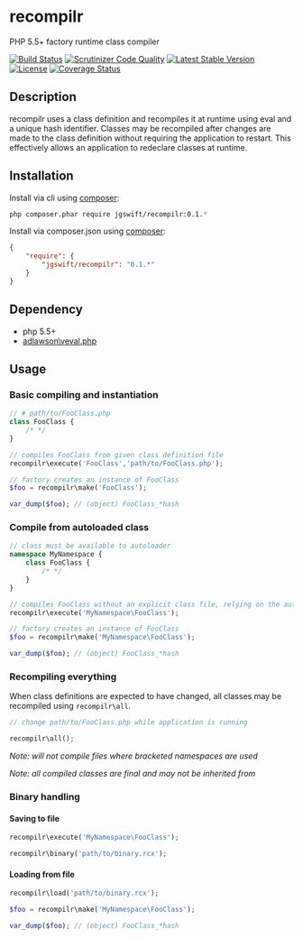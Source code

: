 recompilr
====
PHP 5.5+ factory runtime class compiler

[![Build Status](https://travis-ci.org/jgswift/recompilr.png?branch=master)](https://travis-ci.org/jgswift/recompilr)
[![Scrutinizer Code Quality](https://scrutinizer-ci.com/g/jgswift/recompilr/badges/quality-score.png?s=87a44242339b2b007df16d5847b06c0246500931)](https://scrutinizer-ci.com/g/jgswift/recompilr/)
[![Latest Stable Version](https://poser.pugx.org/jgswift/recompilr/v/stable.svg)](https://packagist.org/packages/jgswift/recompilr)
[![License](https://poser.pugx.org/jgswift/recompilr/license.svg)](https://packagist.org/packages/jgswift/recompilr)
[![Coverage Status](https://coveralls.io/repos/jgswift/recompilr/badge.png?branch=master)](https://coveralls.io/r/jgswift/recompilr?branch=master)

## Description

recompilr uses a class definition and recompiles it at runtime using eval and a unique hash identifier. 
Classes may be recompiled after changes are made to the class definition without requiring the application to restart.
This effectively allows an application to redeclare classes at runtime.

## Installation

Install via cli using [composer](https://getcomposer.org/):
```sh
php composer.phar require jgswift/recompilr:0.1.*
```

Install via composer.json using [composer](https://getcomposer.org/):
```json
{
    "require": {
        "jgswift/recompilr": "0.1.*"
    }
}
```

## Dependency

* php 5.5+
* [adlawson\veval.php](http://github.com/adlawson/veval.php)

## Usage

### Basic compiling and instantiation

```php
// # path/to/FooClass.php
class FooClass {
    /* */
}

// compiles FooClass from given class definition file
recompilr\execute('FooClass','path/to/FooClass.php');

// factory creates an instance of FooClass
$foo = recompilr\make('FooClass');

var_dump($foo); // (object) FooClass_*hash
```

### Compile from autoloaded class

```php
// class must be available to autoloader
namespace MyNamespace {
    class FooClass {
        /* */
    }
}

// compiles FooClass without an explicit class file, relying on the autoloader to find the class definition
recompilr\execute('MyNamespace\FooClass');

// factory creates an instance of FooClass
$foo = recompilr\make('MyNamespace\FooClass');

var_dump($foo); // (object) FooClass_*hash
```

### Recompiling everything

When class definitions are expected to have changed, all classes may be recompiled using ```recompilr\all```.

```php
// change path/to/FooClass.php while application is running

recompilr\all();
```

*Note: will not compile files where bracketed namespaces are used*

*Note: all compiled classes are final and may not be inherited from*

### Binary handling

#### Saving to file
```php
recompilr\execute('MyNamespace\FooClass');

recompilr\binary('path/to/binary.rcx');
```

#### Loading from file

```php
recompilr\load('path/to/binary.rcx');

$foo = recompilr\make('MyNamespace\FooClass');

var_dump($foo); // (object) FooClass_*hash
```
